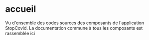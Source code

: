 # accueil

Vu d'ensemble des codes sources des composants de l'application StopCovid. La documentation commune à tous les composants est rassemblée ici